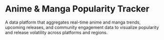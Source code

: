 # Anime & Manga Popularity Tracker
A data platform that aggregates real-time anime and manga trends, upcoming releases, and community engagement data to visualize popularity and release volatility across platforms and regions.
